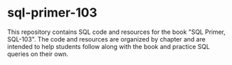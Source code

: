 # sql-primer-103
 This repository contains SQL code and resources for the book "SQL Primer, SQL-103". The code and resources are organized by chapter and are intended to help students follow along with the book and practice SQL queries on their own.
